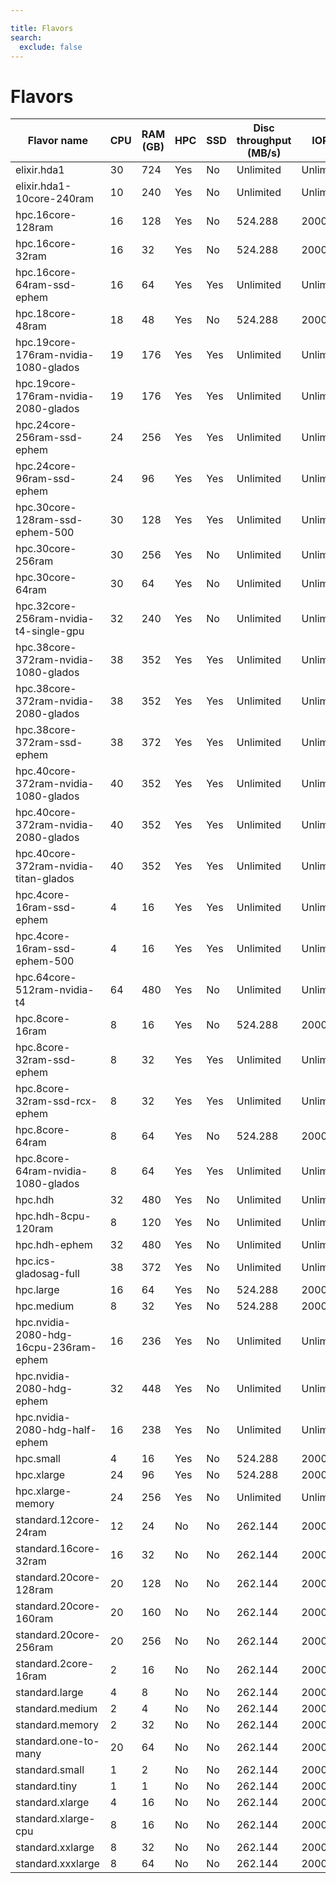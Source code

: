 ```yaml
---

title: Flavors
search:
  exclude: false
---
```


<style>
  .md-sidebar--secondary:not([hidden]) {
    visibility: hidden;
    display: none;
  }
  .md-content {
    min-width: inherit;
  }
  .md-typeset table:not([class]) th {
    min-width: inherit;
  }
</style>

# Flavors

| Flavor name                               | CPU  | RAM (GB) | HPC  | SSD  | Disc throughput (MB/s) | IOPS       | Average throughput (MB/s)  | GPU |
|-------------------------------------------|------|----------|------|------|------------------------|------------|----------------------------|-----|
| elixir.hda1                               | 30   | 724      | Yes  | No   | Unlimited              | Unlimited  | Unlimited                  | No  |
| elixir.hda1-10core-240ram                 | 10   | 240      | Yes  | No   | Unlimited              | Unlimited  | Unlimited                  | No  |
| hpc.16core-128ram                         | 16   | 128      | Yes  | No   | 524.288                | 2000       | 2000.0                     | No  |
| hpc.16core-32ram                          | 16   | 32       | Yes  | No   | 524.288                | 2000       | 2000.0                     | No  |
| hpc.16core-64ram-ssd-ephem                | 16   | 64       | Yes  | Yes  | Unlimited              | Unlimited  | 1250.0                     | No  |
| hpc.18core-48ram                          | 18   | 48       | Yes  | No   | 524.288                | 2000       | 2000.0                     | No  |
| hpc.19core-176ram-nvidia-1080-glados      | 19   | 176      | Yes  | Yes  | Unlimited              | Unlimited  | Unlimited                  | Yes |
| hpc.19core-176ram-nvidia-2080-glados      | 19   | 176      | Yes  | Yes  | Unlimited              | Unlimited  | Unlimited                  | Yes |
| hpc.24core-256ram-ssd-ephem               | 24   | 256      | Yes  | Yes  | Unlimited              | Unlimited  | 1250.0                     | No  |
| hpc.24core-96ram-ssd-ephem                | 24   | 96       | Yes  | Yes  | Unlimited              | Unlimited  | 1250.0                     | No  |
| hpc.30core-128ram-ssd-ephem-500           | 30   | 128      | Yes  | Yes  | Unlimited              | Unlimited  | 1250.0                     | No  |
| hpc.30core-256ram                         | 30   | 256      | Yes  | No   | Unlimited              | Unlimited  | Unlimited                  | No  |
| hpc.30core-64ram                          | 30   | 64       | Yes  | No   | Unlimited              | Unlimited  | Unlimited                  | No  |
| hpc.32core-256ram-nvidia-t4-single-gpu    | 32   | 240      | Yes  | No   | Unlimited              | Unlimited  | Unlimited                  | Yes |
| hpc.38core-372ram-nvidia-1080-glados      | 38   | 352      | Yes  | Yes  | Unlimited              | Unlimited  | Unlimited                  | Yes |
| hpc.38core-372ram-nvidia-2080-glados      | 38   | 352      | Yes  | Yes  | Unlimited              | Unlimited  | Unlimited                  | Yes |
| hpc.38core-372ram-ssd-ephem               | 38   | 372      | Yes  | Yes  | Unlimited              | Unlimited  | 1250.0                     | No  |
| hpc.40core-372ram-nvidia-1080-glados      | 40   | 352      | Yes  | Yes  | Unlimited              | Unlimited  | Unlimited                  | Yes |
| hpc.40core-372ram-nvidia-2080-glados      | 40   | 352      | Yes  | Yes  | Unlimited              | Unlimited  | Unlimited                  | Yes |
| hpc.40core-372ram-nvidia-titan-glados     | 40   | 352      | Yes  | Yes  | Unlimited              | Unlimited  | Unlimited                  | Yes |
| hpc.4core-16ram-ssd-ephem                 | 4    | 16       | Yes  | Yes  | Unlimited              | Unlimited  | 1250.0                     | No  |
| hpc.4core-16ram-ssd-ephem-500             | 4    | 16       | Yes  | Yes  | Unlimited              | Unlimited  | 1250.0                     | No  |
| hpc.64core-512ram-nvidia-t4               | 64   | 480      | Yes  | No   | Unlimited              | Unlimited  | Unlimited                  | Yes |
| hpc.8core-16ram                           | 8    | 16       | Yes  | No   | 524.288                | 2000       | 2000.0                     | No  |
| hpc.8core-32ram-ssd-ephem                 | 8    | 32       | Yes  | Yes  | Unlimited              | Unlimited  | 1250.0                     | No  |
| hpc.8core-32ram-ssd-rcx-ephem             | 8    | 32       | Yes  | Yes  | Unlimited              | Unlimited  | Unlimited                  | No  |
| hpc.8core-64ram                           | 8    | 64       | Yes  | No   | 524.288                | 2000       | 2000.0                     | No  |
| hpc.8core-64ram-nvidia-1080-glados        | 8    | 64       | Yes  | Yes  | Unlimited              | Unlimited  | Unlimited                  | Yes |
| hpc.hdh                                   | 32   | 480      | Yes  | No   | Unlimited              | Unlimited  | Unlimited                  | No  |
| hpc.hdh-8cpu-120ram                       | 8    | 120      | Yes  | No   | Unlimited              | Unlimited  | Unlimited                  | No  |
| hpc.hdh-ephem                             | 32   | 480      | Yes  | No   | Unlimited              | Unlimited  | Unlimited                  | No  |
| hpc.ics-gladosag-full                     | 38   | 372      | Yes  | No   | Unlimited              | Unlimited  | Unlimited                  | No  |
| hpc.large                                 | 16   | 64       | Yes  | No   | 524.288                | 2000       | 2000.0                     | No  |
| hpc.medium                                | 8    | 32       | Yes  | No   | 524.288                | 2000       | 2000.0                     | No  |
| hpc.nvidia-2080-hdg-16cpu-236ram-ephem    | 16   | 236      | Yes  | No   | Unlimited              | Unlimited  | Unlimited                  | Yes |
| hpc.nvidia-2080-hdg-ephem                 | 32   | 448      | Yes  | No   | Unlimited              | Unlimited  | Unlimited                  | Yes |
| hpc.nvidia-2080-hdg-half-ephem            | 16   | 238      | Yes  | No   | Unlimited              | Unlimited  | Unlimited                  | Yes |
| hpc.small                                 | 4    | 16       | Yes  | No   | 524.288                | 2000       | 2000.0                     | No  |
| hpc.xlarge                                | 24   | 96       | Yes  | No   | 524.288                | 2000       | 2000.0                     | No  |
| hpc.xlarge-memory                         | 24   | 256      | Yes  | No   | Unlimited              | Unlimited  | Unlimited                  | No  |
| standard.12core-24ram                     | 12   | 24       | No   | No   | 262.144                | 2000       | 625.0                      | No  |
| standard.16core-32ram                     | 16   | 32       | No   | No   | 262.144                | 2000       | 625.0                      | No  |
| standard.20core-128ram                    | 20   | 128      | No   | No   | 262.144                | 2000       | 250.0                      | No  |
| standard.20core-160ram                    | 20   | 160      | No   | No   | 262.144                | 2000       | 1250.0                     | No  |
| standard.20core-256ram                    | 20   | 256      | No   | No   | 262.144                | 2000       | 1250.0                     | No  |
| standard.2core-16ram                      | 2    | 16       | No   | No   | 262.144                | 2000       | 250.0                      | No  |
| standard.large                            | 4    | 8        | No   | No   | 262.144                | 2000       | 250.0                      | No  |
| standard.medium                           | 2    | 4        | No   | No   | 262.144                | 2000       | 250.0                      | No  |
| standard.memory                           | 2    | 32       | No   | No   | 262.144                | 2000       | 250.0                      | No  |
| standard.one-to-many                      | 20   | 64       | No   | No   | 262.144                | 2000       | 250.0                      | No  |
| standard.small                            | 1    | 2        | No   | No   | 262.144                | 2000       | 250.0                      | No  |
| standard.tiny                             | 1    | 1        | No   | No   | 262.144                | 2000       | 250.0                      | No  |
| standard.xlarge                           | 4    | 16       | No   | No   | 262.144                | 2000       | 250.0                      | No  |
| standard.xlarge-cpu                       | 8    | 16       | No   | No   | 262.144                | 2000       | 250.0                      | No  |
| standard.xxlarge                          | 8    | 32       | No   | No   | 262.144                | 2000       | 250.0                      | No  |
| standard.xxxlarge                         | 8    | 64       | No   | No   | 262.144                | 2000       | 250.0                      | No  |
